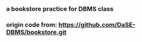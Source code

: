 ###  a bookstore practice for DBMS class
###  origin code from: https://github.com/DaSE-DBMS/bookstore.git
